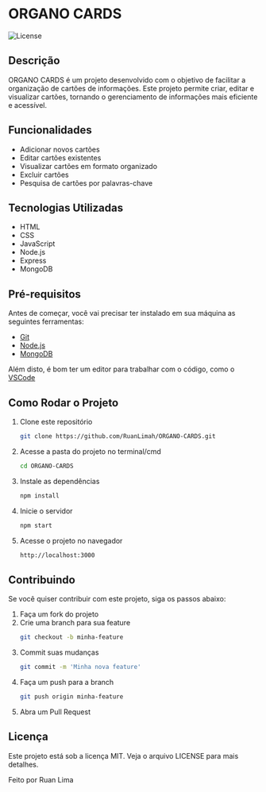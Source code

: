 # ORGANO CARDS

![License](https://img.shields.io/badge/license-MIT-blue.svg)

## Descrição

ORGANO CARDS é um projeto desenvolvido com o objetivo de facilitar a organização de cartões de informações. Este projeto permite criar, editar e visualizar cartões, tornando o gerenciamento de informações mais eficiente e acessível.

## Funcionalidades

- Adicionar novos cartões
- Editar cartões existentes
- Visualizar cartões em formato organizado
- Excluir cartões
- Pesquisa de cartões por palavras-chave

## Tecnologias Utilizadas

- HTML
- CSS
- JavaScript
- Node.js
- Express
- MongoDB

## Pré-requisitos

Antes de começar, você vai precisar ter instalado em sua máquina as seguintes ferramentas:

- [Git](https://git-scm.com)
- [Node.js](https://nodejs.org/en/)
- [MongoDB](https://www.mongodb.com/)

Além disto, é bom ter um editor para trabalhar com o código, como o [VSCode](https://code.visualstudio.com/)

## Como Rodar o Projeto

1. Clone este repositório
   ```sh
   git clone https://github.com/RuanLimah/ORGANO-CARDS.git

2. Acesse a pasta do projeto no terminal/cmd
   ```sh
   cd ORGANO-CARDS

3. Instale as dependências
   ```sh
   npm install

4. Inicie o servidor
   ```sh
   npm start

5. Acesse o projeto no navegador
   ```sh
   http://localhost:3000

## Contribuindo
Se você quiser contribuir com este projeto, siga os passos abaixo:

1. Faça um fork do projeto
2. Crie uma branch para sua feature
   ```sh
   git checkout -b minha-feature
   
3. Commit suas mudanças
   ```sh
   git commit -m 'Minha nova feature'

4. Faça um push para a branch
   ```sh
   git push origin minha-feature

5. Abra um Pull Request

## Licença
Este projeto está sob a licença MIT. Veja o arquivo LICENSE para mais detalhes.

Feito por Ruan Lima

